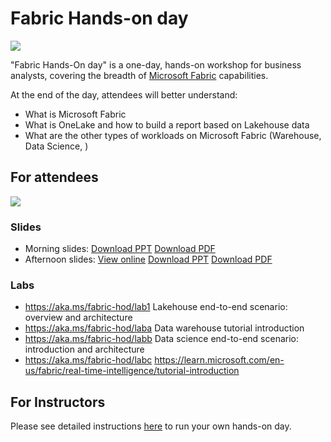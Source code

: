 # Fabric Hands-on day

![](./assets/fabric-handson-day.png)

"Fabric Hands-On day" is a one-day, hands-on workshop for business analysts, covering the breadth of [Microsoft Fabric](https://www.microsoft.com/microsoft-fabric) capabilities.

At the end of the day, attendees will better understand:

- What is Microsoft Fabric
- What is OneLake and how to build a report based on Lakehouse data
- What are the other types of workloads on Microsoft Fabric (Warehouse, Data Science, )

## For attendees

![](./assets/fabric-handson-day-agenda.png)


### Slides

- Morning slides: [Download PPT](./slides/fabric-handson-day-morning-keynote.pptx) [Download PDF](./slides/fabric-handson-day-morning-keynote.pdf)
- Afternoon slides: [View online](https://view.officeapps.live.com/op/view.aspx?src=https://github.com/cmaneu/Fabric-Readiness/raw/fabric-readiness-hands-on-day/readiness-hands-on-day/slides/fabric-handson-day-afternoon-keynote.pptx) [Download PPT](./slides/fabric-handson-day-afternoon-keynote.pptx) [Download PDF](./slides/fabric-handson-day-afternoon-keynote.pdf)

### Labs

- https://aka.ms/fabric-hod/lab1 Lakehouse end-to-end scenario: overview and architecture
- https://aka.ms/fabric-hod/laba Data warehouse tutorial introduction
- https://aka.ms/fabric-hod/labb Data science end-to-end scenario: introduction and architecture
- https://aka.ms/fabric-hod/labc https://learn.microsoft.com/en-us/fabric/real-time-intelligence/tutorial-introduction

## For Instructors

Please see detailed instructions [here](./readme-instructor.md) to run your own hands-on day.
